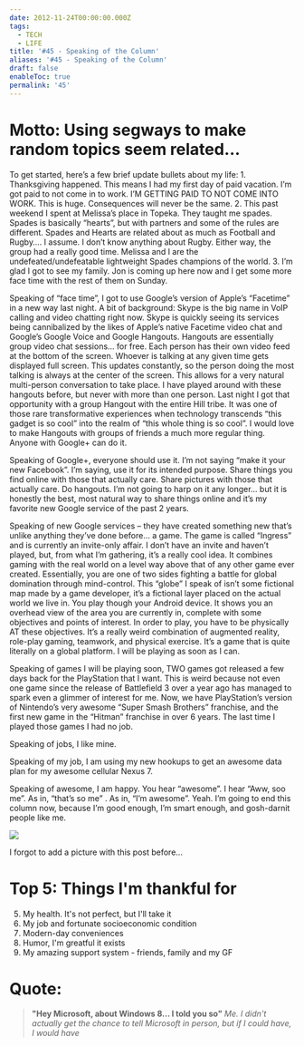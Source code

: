 ```yaml
---
date: 2012-11-24T00:00:00.000Z
tags:
  - TECH
  - LIFE
title: '#45 - Speaking of the Column'
aliases: '#45 - Speaking of the Column'
draft: false
enableToc: true
permalink: '45'
---
```


# Motto: Using segways to make random topics seem related…

To get started, here’s a few brief update bullets about my life: 1. Thanksgiving happened. This means I had my first day of paid vacation. I’m got paid to not come in to work. I’M GETTING PAID TO NOT COME INTO WORK. This is huge. Consequences will never be the same. 
2. This past weekend I spent at Melissa’s place in Topeka. They taught me spades. Spades is basically “hearts”, but with partners and some of the rules are different. Spades and Hearts are related about as much as Football and Rugby…. I assume. I don’t know anything about Rugby. Either way, the group had a really good time. Melissa and I are the undefeated/undefeatable lightweight Spades champions of the world.
3. I’m glad I got to see my family. Jon is coming up here now and I get some more face time with the rest of them on Sunday.

Speaking of “face time”, I got to use Google’s version of Apple’s “Facetime” in a new way last night. A bit of background: Skype is the big name in VoIP calling and video chatting right now. Skype is quickly seeing its services being cannibalized by the likes of Apple’s native Facetime video chat and Google’s Google Voice and Google Hangouts. Hangouts are essentially group video chat sessions… for free. Each person has their own video feed at the bottom of the screen. Whoever is talking at any given time gets displayed full screen. This updates constantly, so the person doing the most talking is always at the center of the screen. This allows for a very natural multi-person conversation to take place. I have played around with these hangouts before, but never with more than one person. Last night I got that opportunity with a group Hangout with the entire Hill tribe. It was one of those rare transformative experiences when technology transcends “this gadget is so cool” into the realm of “this whole thing is so cool”. I would love to make Hangouts with groups of friends a much more regular thing. Anyone with Google+ can do it.

Speaking of Google+, everyone should use it. I’m not saying “make it your new Facebook”. I’m saying, use it for its intended purpose. Share things you find online with those that actually care. Share pictures with those that actually care. Do hangouts. I’m not going to harp on it any longer… but it is honestly the best, most natural way to share things online and it’s my favorite new Google service of the past 2 years.

Speaking of new Google services – they have created something new that’s unlike anything they’ve done before… a game. The game is called “Ingress” and is currently an invite-only affair. I don’t have an invite and haven’t played, but, from what I’m gathering, it’s a really cool idea. It combines gaming with the real world on a level way above that of any other game ever created. Essentially, you are one of two sides fighting a battle for global domination through mind-control. This “globe” I speak of isn’t some fictional map made by a game developer, it’s a fictional layer placed on the actual world we live in. You play though your Android device. It shows you an overhead view of the area you are currently in, complete with some objectives and points of interest. In order to play, you have to be physically AT these objectives. It’s a really weird combination of augmented reality, role-play gaming, teamwork, and physical exercise. It’s a game that is quite literally on a global platform. I will be playing as soon as I can.

Speaking of games I will be playing soon, TWO games got released a few days back for the PlayStation that I want. This is weird because not even one game since the release of Battlefield 3 over a year ago has managed to spark even a glimmer of interest for me. Now, we have PlayStation’s version of Nintendo’s very awesome “Super Smash Brothers” franchise, and the first new game in the “Hitman” franchise in over 6 years. The last time I played those games I had no job.

Speaking of jobs, I like mine.

Speaking of my job, I am using my new hookups to get an awesome data plan for my awesome cellular Nexus 7.

Speaking of awesome, I am happy. You hear “awesome”. I hear “Aww, soo me”. As in, “that’s so me” . As in, “I’m awesome”. Yeah.
I’m going to end this column now, because I’m good enough, I’m smart enough, and gosh-darnit people like me.

![](assets/45-1.gif)

I forgot to add a picture with this post before...

# Top 5: Things I'm thankful for
5. My health. It's not perfect, but I'll take it
4. My job and fortunate socioeconomic condition
3. Modern-day conveniences
2. Humor, I'm greatful it exists
1. My amazing support system - friends, family and my GF

# Quote:
> **"Hey Microsoft, about Windows 8... I told you so"**
<cite>Me. I didn't actually get the chance to tell Microsoft in person, but if I could have, I would have</cite>
